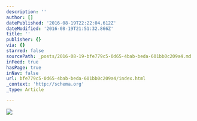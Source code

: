 ```yaml
---
description: ''
author: []
datePublished: '2016-08-19T22:22:04.612Z'
dateModified: '2016-08-19T21:51:32.866Z'
title: ''
publisher: {}
via: {}
starred: false
sourcePath: _posts/2016-08-19-bfe779c5-0d65-4bab-beda-601bb0c209a4.md
inFeed: true
hasPage: true
inNav: false
url: bfe779c5-0d65-4bab-beda-601bb0c209a4/index.html
_context: 'http://schema.org'
_type: Article

---
```

![](https://the-grid-user-content.s3-us-west-2.amazonaws.com/defd23b7-1ff8-40f1-a1cd-6017bc297972.jpg)